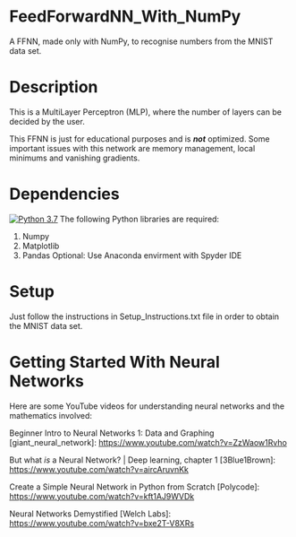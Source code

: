 # FeedForwardNN_With_NumPy
A FFNN, made only with NumPy, to recognise numbers from the MNIST data set.

# Description
This is a MultiLayer Perceptron (MLP), where the number of layers can be decided by the user.

This FFNN is just for educational purposes and is ***not*** optimized.
Some important issues with this network are memory management, local minimums and vanishing gradients.

# Dependencies
[![Python 3.7](https://img.shields.io/badge/python-3.7-blue.svg)](https://www.python.org/downloads/release/python-370) 
The following Python libraries are required:
1. Numpy
2. Matplotlib
3. Pandas
Optional: Use Anaconda envirment with Spyder IDE

# Setup
Just follow the instructions in Setup_Instructions.txt file in order to obtain the MNIST data set.

# Getting Started With Neural Networks
Here are some YouTube videos for understanding neural networks and the mathematics involved:

Beginner Intro to Neural Networks 1: Data and Graphing [giant_neural_network]: https://www.youtube.com/watch?v=ZzWaow1Rvho

But what *is* a Neural Network? | Deep learning, chapter 1 [3Blue1Brown]: https://www.youtube.com/watch?v=aircAruvnKk

Create a Simple Neural Network in Python from Scratch [Polycode]: https://www.youtube.com/watch?v=kft1AJ9WVDk

Neural Networks Demystified [Welch Labs]: https://www.youtube.com/watch?v=bxe2T-V8XRs
